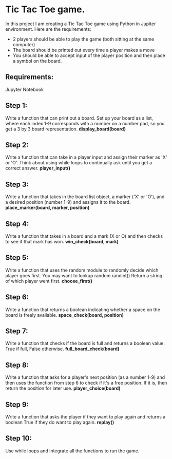 # Tic Tac Toe game.
In this project I am creating a Tic Tac Toe game using Python in Jupiter environment. Here are the requirements:
*	2 players should be able to play the game (both sitting at the same computer)
*	The board should be printed out every time a player makes a move
*	You should be able to accept input of the player position and then place a symbol on the board.

## Requirements:
Jupyter Notebook

## Step 1: 
Write a function that can print out a board. Set up your board as a list, where each index 1-9 corresponds with a number on a number pad, so you get a 3 by 3 board representation.
**display_board(board)**

## Step 2: 
Write a function that can take in a player input and assign their marker as 'X' or 'O'. Think about using while loops to continually ask until you get a correct answer.
**player_input()**

## Step 3: 
Write a function that takes in the board list object, a marker ('X' or 'O'), and a desired position (number 1-9) and assigns it to the board.
**place_marker(board, marker, position)**

## Step 4: 
Write a function that takes in a board and a mark (X or O) and then checks to see if that mark has won. 
**win_check(board, mark)**

## Step 5: 
Write a function that uses the random module to randomly decide which player goes first. You may want to lookup random.randint() Return a string of which player went first.
**choose_first()**

## Step 6: 
Write a function that returns a boolean indicating whether a space on the board is freely available.
**space_check(board, position)**

## Step 7: 
Write a function that checks if the board is full and returns a boolean value. True if full, False otherwise.
**full_board_check(board)**

## Step 8: 
Write a function that asks for a player's next position (as a number 1-9) and then uses the function from step 6 to check if it's a free position. If it is, then return the position for later use.
**player_choice(board)**

## Step 9: 
Write a function that asks the player if they want to play again and returns a boolean True if they do want to play again.
**replay()**

## Step 10: 
Use while loops and integrate all the functions to run the game.
